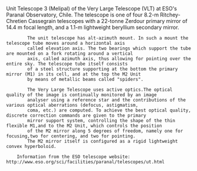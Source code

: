  Unit Telescope 3 (Melipal) of the Very Large Telescope (VLT) at ESO's Paranal Observatory, Chile.
            The telescope is one of four 8.2-m Ritchey-Chretien Cassegrain telescopes with a 22-tonne Zerdour primary 
            mirror of 14.4 m focal length, and a 1.1-m lightweight beryllium secondary mirror.
            
            The unit telescope has alt-azimuth mount. In such a mount the telescope tube moves around a horizontal axis 
            called elevation axis. The two bearings which support the tube are mounted on a fork rotating around a vertical 
            axis, called azimuth axis, thus allowing for pointing over the entire sky. The telescope tube itself consists 
            of a steel structure supporting at the bottom the primary mirror (M1) in its cell, and at the top the M2 Unit 
            by means of metallic beams called "spiders".
            
            The Very Large Telescope uses active optics.The optical quality of the image is continually monitored by an image 
            analyser using a reference star and the contributions of the various optical aberrations (defocus, astigmatism, 
            coma, etc.) are computed. To achieve the best optical quality, discrete correction commands are given to the primary 
            mirror support system, controlling the shape of the thin flexible M1,and to the M2 Unit, which controls the position 
            of the M2 mirror along 5 degrees of freedom, namely one for focusing,two for centering, and two for pointing. 
            The M2 mirror itself is configured as a rigid lightweight convex hyperboloid.
        
        Information from the ESO telescope website: http://www.eso.org/sci/facilities/paranal/telescopes/ut.html
        
